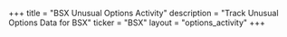 +++
title = "BSX Unusual Options Activity"
description = "Track Unusual Options Data for BSX"
ticker = "BSX"
layout = "options_activity"
+++

